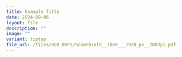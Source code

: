 ```yaml
---
title: Example Title
date: 2024-09-06
layout: file
description: ""
image: ""
variant: tiptap
file_url: /files/HDB DDPs/ScamShield__1080___1920_px__288dpi.pdf
---
```

